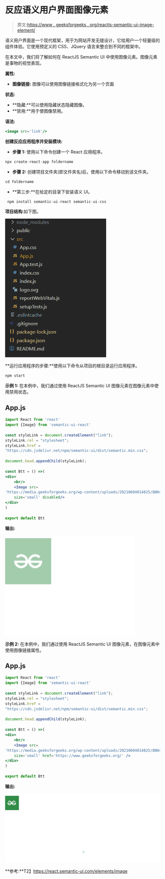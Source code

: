 # 反应语义用户界面图像元素

> 原文:[https://www . geeksforgeeks . org/reactjs-semantic-ui-image-element/](https://www.geeksforgeeks.org/reactjs-semantic-ui-image-element/)

语义用户界面是一个现代框架，用于为网站开发无缝设计，它给用户一个轻量级的组件体验。它使用预定义的 CSS、JQuery 语言来整合到不同的框架中。

在本文中，我们将了解如何在 ReactJS Semantic UI 中使用图像元素。图像元素是事物的视觉表现。

**属性:**

*   **图像链接:** 图像可以使用图像链接格式化为另一个页面

**状态:**

*   **隐藏:**可以使用隐藏状态隐藏图像。
*   **禁用:**用于使图像禁用。

**语法:**

```jsx
<image src='link'/>
```

**创建反应应用程序并安装模块:**

*   **步骤 1:** 使用以下命令创建一个 React 应用程序。

```jsx
npx create-react-app foldername
```

*   **步骤 2:** 创建项目文件夹(即文件夹名)后，使用以下命令移动到该文件夹。

```jsx
cd foldername
```

*   **第三步:**在给定的目录下安装语义 UI。

```jsx
 npm install semantic-ui-react semantic-ui-css
```

**项目结构**:如下图。

![](img/f04ae0d8b722a9fff0bd9bd138b29c23.png)

**运行应用程序的步骤:**使用以下命令从项目的根目录运行应用程序。

```jsx
npm start
```

**示例 1:** 在本例中，我们通过使用 ReactJS Semantic UI 图像元素在图像元素中使用禁用状态。

## App.js

```jsx
import React from 'react'
import {Image} from 'semantic-ui-react'

const styleLink = document.createElement("link");
styleLink.rel = "stylesheet";
styleLink.href = 
"https://cdn.jsdelivr.net/npm/semantic-ui/dist/semantic.min.css";

document.head.appendChild(styleLink);

const Btt = () =>( 
<div>
    <br/>
    <Image src=
'https://media.geeksforgeeks.org/wp-content/uploads/20210604014825/QNHrwL2q-100x100.jpg' 
    size='small' disabled/>
</div>
)

export default Btt    
```

**输出:**

![](img/3353f6bafc50de923613709ad7a1d0e3.png)

**示例 2:** 在本例中，我们通过使用 ReactJS Semantic UI 图像元素，在图像元素中使用图像链接属性。

## App.js

```jsx
import React from 'react'
import {Image} from 'semantic-ui-react'

const styleLink = document.createElement("link");
styleLink.rel = "stylesheet";
styleLink.href = 
"https://cdn.jsdelivr.net/npm/semantic-ui/dist/semantic.min.css";

document.head.appendChild(styleLink);

const Btt = () =>( 
<div>
    <br/>
    <Image src=
'https://media.geeksforgeeks.org/wp-content/uploads/20210604014825/QNHrwL2q-100x100.jpg' 
    size='small' href='https://www.geeksforgeeks.org/' />
</div>
)

export default Btt    
```

**输出:**

![](img/946f06dc1dfc0459e2751fdbc767cf4e.png)

**参考:**T2】https://react.semantic-ui.com/elements/image